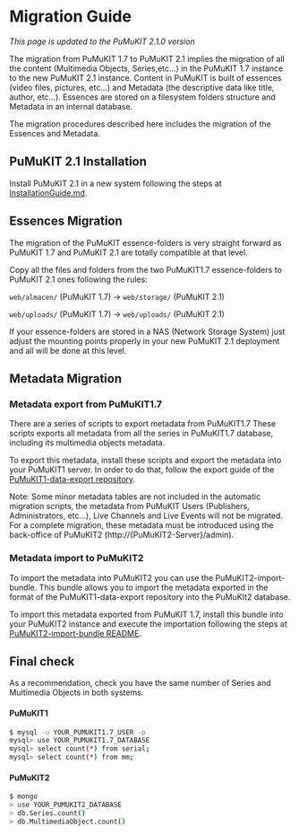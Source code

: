 # Migration Guide

*This page is updated to the PuMuKIT 2.1.0 version* 

The migration from PuMuKIT 1.7 to PuMuKIT 2.1 implies the migration of all the content (Multimedia Objects, Series,etc...) in the PuMuKIT 1.7 instance to the new PuMuKIT 2.1 instance. Content in PuMuKIT is built of essences (video files, pictures, etc...) and Metadata (the descriptive data like title, author, etc…). Essences are stored on a filesystem folders structure and Metadata in an internal database.

The migration procedures described here includes the migration of the Essences and Metadata.

## PuMuKIT 2.1 Installation

Install PuMuKIT 2.1 in a new system following the steps at [InstallationGuide.md](InstallationGuide.md).


## Essences Migration

The migration of the PuMuKIT essence-folders is very straight forward as PuMuKIT 1.7 and PuMuKIT 2.1 are totally compatible at that level.

Copy all the files and folders from the two PuMuKIT1.7 essence-folders to PuMuKIT 2.1 ones following the rules:

`web/almacen/`  (PuMuKIT 1.7)  ->  `web/storage/`  (PuMuKIT 2.1)

`web/uploads/`  (PuMuKIT 1.7)  ->  `web/uploads/`  (PuMuKIT 2.1)

If your essence-folders are stored in a NAS (Network Storage System) just adjust the mounting points properly in your new PuMuKIT 2.1 deployment and all will be done at this level. 

## Metadata Migration

### Metadata export from PuMuKIT1.7

There are a series of scripts to export metadata from PuMuKIT1.7 These scripts
exports all metadata from all the series in PuMuKIT1.7 database, including its
multimedia objects metadata.

To export this metadata, install these scripts and export the metadata into your
PuMuKIT1 server. In order to do that, follow the export guide of the [PuMuKIT1-data-export
repository](https://github.com/campusdomar/PuMuKIT1-data-export/blob/master/README.md).

Note: Some minor metadata tables are not included in the automatic migration scripts, the metadata from PuMuKIT Users (Publishers, Administrators, etc…), Live Channels and Live Events will not be migrated.
For a complete migration, these metadata must be introduced using the back-office of PuMuKIT2 (http://{PuMuKIT2-Server}/admin).

### Metadata import to PuMuKIT2

To import the metadata into PuMuKIT2 you can use the PuMuKIT2-import-bundle. This bundle allows you to import the metadata exported in the format of the PuMuKIT1-data-export repository into the PuMuKIt2 database.

To import this metadata exported from PuMuKIT 1.7, install this bundle into your PuMuKIT2 instance and
execute the importation following the steps at [PuMuKIT2-import-bundle README](https://github.com/campusdomar/PuMuKIT2-import-bundle/blob/master/README.md).

## Final check

As a recommendation, check you have the same number of Series and Multimedia
Objects in both systems.

#### PuMuKIT1

```bash
$ mysql -u YOUR_PUMUKIT1.7_USER -p
mysql> use YOUR_PUMUKIT1.7_DATABASE
mysql> select count(*) from serial;
mysql> select count(*) from mm;
```

#### PuMuKIT2

```bash
$ mongo
> use YOUR_PUMUKIT2_DATABASE
> db.Series.count()
> db.MultimediaObject.count()
```



